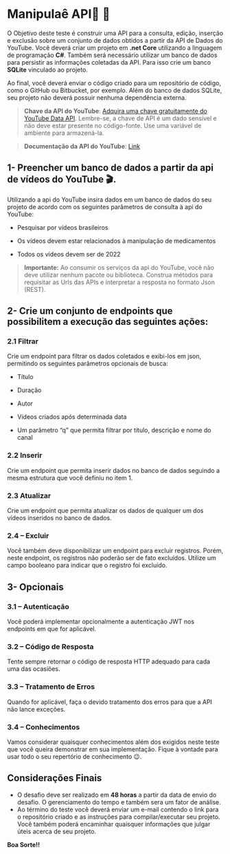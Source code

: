 # Manipulaê API💊 💖

O Objetivo deste teste é construir uma API para a consulta, edição, inserção e exclusão sobre um conjunto de dados obtidos a partir da API de Dados do YouTube. Você deverá criar um projeto em **.net Core** utilizando a linguagem de programação **C#**. Também será necessário utilizar um banco de dados para persistir as informações coletadas da API. Para isso crie um banco **SQLite** vinculado ao projeto.

Ao final, você deverá enviar o código criado para um repositório de código, como o GitHub ou Bitbucket, por exemplo. Além do banco de dados SQLite, seu projeto não deverá possuir nenhuma dependência externa.
> **Chave da API do YouTube**: [Adquira uma chave gratuitamente do YouTube Data API](https://developers.google.com/youtube/v3/getting-started). Lembre-se, a chave de API é um dado sensível e não deve estar presente no código-fonte. Use uma variável de ambiente para armazená-la.

> **Documentação da API do YouTube**: [Link](https://developers.google.com/youtube/v3/docs/search/list)

## 1- Preencher um banco de dados a partir da api de vídeos do YouTube 🎬.

Utilizando a api do YouTube insira dados em um banco de dados do seu projeto de acordo com os seguintes parâmetros de consulta à api do YouTube:

-   Pesquisar por vídeos brasileiros
    
-   Os vídeos devem estar relacionados à manipulação de medicamentos
    
-   Todos os vídeos devem ser de 2022

> **Importante:** Ao consumir os serviços da api do YouTube, você não deve utilizar nenhum pacote ou biblioteca. Construa métodos para requisitar as Urls das APIs e interpretar a resposta no formato Json (REST).
    

## 2- Crie um conjunto de endpoints que possibilitem a execução das seguintes ações:

### 2.1 Filtrar

Crie um endpoint para filtrar os dados coletados e exibi-los em json, permitindo os seguintes parâmetros opcionais de busca:

-   Título
    
-   Duração
    

-   Autor
    
-   Vídeos criados após determinada data
    
-   Um parâmetro “q” que permita filtrar por título, descrição e nome do canal
    

### 2.2 Inserir

Crie um endpoint que permita inserir dados no banco de dados seguindo a mesma estrutura que você definiu no item 1.

### 2.3 Atualizar

Crie um endpoint que permita atualizar os dados de qualquer um dos vídeos inseridos no banco de dados.

### 2.4 – Excluir

Você também deve disponibilizar um endpoint para excluir registros. Porém, neste endpoint, os registros não poderão ser de fato excluídos. Utilize um campo booleano para indicar que o registro foi excluído.

## 3- Opcionais

### 3.1 – Autenticação

Você poderá implementar opcionalmente a autenticação JWT nos endpoints em que for aplicável.

### 3.2 – Código de Resposta

Tente sempre retornar o código de resposta HTTP adequado para cada uma das ocasiões.

### 3.3 – Tratamento de Erros

Quando for aplicável, faça o devido tratamento dos erros para que a API não lance exceções.

### 3.4 – Conhecimentos

Vamos considerar quaisquer conhecimentos além dos exigidos neste teste que você queira demonstrar em sua implementação. Fique à vontade para usar todo o seu repertório de conhecimento 😉.

## Considerações Finais
* O desafio deve ser realizado em **48 horas** a partir da data de envio do desafio. O gerenciamento do tempo e também sera um fator de análise.
* Ao término do teste você deverá enviar um e-mail contendo o link para o repositório criado e as instruções para compilar/executar seu projeto. Você também poderá encaminhar quaisquer informações que julgar úteis acerca de seu projeto.

**Boa Sorte!!**
